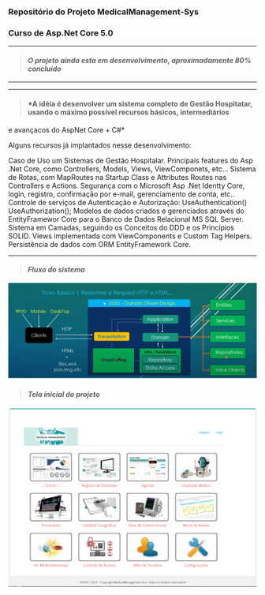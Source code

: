 ### Repositório do Projeto MedicalManagement-Sys
### Curso de Asp.Net Core 5.0
---
> #### *O projeto ainda esta em desenvolvimento, aproximadamente 80% concluído*
---

---
> #### *A idéia é desenvolver um sistema completo de Gestão Hospitatar, usando o máximo possível recursos básicos, intermediários
e avançacos do AspNet Core + C#*

Alguns recursos já implantados nesse desenvolvimento: 

Caso de Uso um Sistemas de Gestão Hospitalar.
Principais features do Asp .Net Core, como Controllers, Models, Views, ViewComponets, etc...
Sistema de Rotas, com MapRoutes na Startup Class e Attributes Routes nas Controllers e Actions.
Segurança com o Microsoft Asp .Net Identty Core, login, registro, confirmação por e-mail, gerenciamento de conta, etc..
Controle de serviços de Autenticação e Autorização: UseAuthentication() UseAuthorization();
Modelos de dados criados e gerenciados através do EntityFramewor Core para o Banco de Dados Relacional MS SQL Server.
Sistema em Camadas, seguindo os Conceitos do DDD e os Princípios SOLID.
Views implementada com ViewComponents e Custom Tag Helpers.
Persistência de dados com ORM EntityFramework Core.

---

> #### *Fluxo do sistema*

![Fluxo do Sistema](https://github.com/andreitoledo/GerenciamentoMedico/blob/master/src/Cooperchip.ITDeveloper.Mvc/wwwroot/images/Fluxo%20DDD.png)

> #### *Tela inicial do projeto*

![Tela Inicial do Projeto MedicalManagenet-Sys](https://github.com/andreitoledo/GerenciamentoMedico/blob/master/src/Cooperchip.ITDeveloper.Mvc/wwwroot/images/telaMedicalManagement.png)


